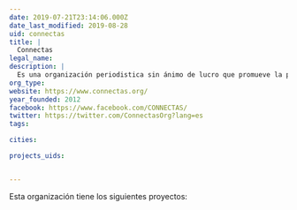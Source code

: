 ```yaml
---
date: 2019-07-21T23:14:06.000Z
date_last_modified: 2019-08-28
uid: connectas
title: |
  Connectas
legal_name: 
description: |
  Es una organización periodistica sin ánimo de lucro que promueve la producción, la capacitación y el intercambio de información sobre temas relevantes para el desarrollo de las Américas.
org_type: 
website: https://www.connectas.org/
year_founded: 2012
facebook: https://www.facebook.com/CONNECTAS/
twitter: https://twitter.com/ConnectasOrg?lang=es
tags:

cities: 

projects_uids:


---
```


Esta organización tiene los siguientes proyectos:


